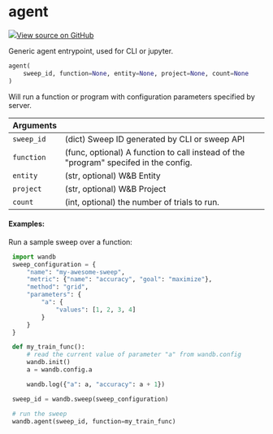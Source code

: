 # agent



[![](https://www.tensorflow.org/images/GitHub-Mark-32px.png)View source on GitHub](https://www.github.com/wandb/client/tree/ae78783f1c183faca3c2a866b2aa25dbe4219ad7/wandb/wandb_agent.py#L526-L586)



Generic agent entrypoint, used for CLI or jupyter.

```python
agent(
    sweep_id, function=None, entity=None, project=None, count=None
)
```




Will run a function or program with configuration parameters specified
by server.

| Arguments |  |
| :--- | :--- |
|  `sweep_id` |  (dict) Sweep ID generated by CLI or sweep API |
|  `function` |  (func, optional) A function to call instead of the "program" specifed in the config. |
|  `entity` |  (str, optional) W&B Entity |
|  `project` |  (str, optional) W&B Project |
|  `count` |  (int, optional) the number of trials to run. |



#### Examples:

 Run a sample sweep over a function:
```python
 import wandb
 sweep_configuration = {
     "name": "my-awesome-sweep",
     "metric": {"name": "accuracy", "goal": "maximize"},
     "method": "grid",
     "parameters": {
         "a": {
             "values": [1, 2, 3, 4]
         }
     }
 }

 def my_train_func():
     # read the current value of parameter "a" from wandb.config
     wandb.init()
     a = wandb.config.a

     wandb.log({"a": a, "accuracy": a + 1})

 sweep_id = wandb.sweep(sweep_configuration)

 # run the sweep
 wandb.agent(sweep_id, function=my_train_func)
 ```
